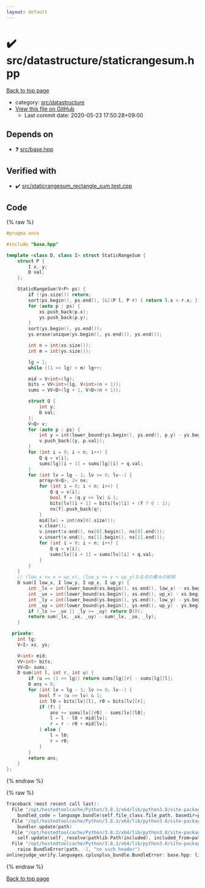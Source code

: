 ```yaml
---
layout: default
---
```


<!-- mathjax config similar to math.stackexchange -->
<script type="text/javascript" async
  src="https://cdnjs.cloudflare.com/ajax/libs/mathjax/2.7.5/MathJax.js?config=TeX-MML-AM_CHTML">
</script>
<script type="text/x-mathjax-config">
  MathJax.Hub.Config({
    TeX: { equationNumbers: { autoNumber: "AMS" }},
    tex2jax: {
      inlineMath: [ ['$','$'] ],
      processEscapes: true
    },
    "HTML-CSS": { matchFontHeight: false },
    displayAlign: "left",
    displayIndent: "2em"
  });
</script>

<script type="text/javascript" src="https://cdnjs.cloudflare.com/ajax/libs/jquery/3.4.1/jquery.min.js"></script>
<script src="https://cdn.jsdelivr.net/npm/jquery-balloon-js@1.1.2/jquery.balloon.min.js" integrity="sha256-ZEYs9VrgAeNuPvs15E39OsyOJaIkXEEt10fzxJ20+2I=" crossorigin="anonymous"></script>
<script type="text/javascript" src="../../../assets/js/copy-button.js"></script>
<link rel="stylesheet" href="../../../assets/css/copy-button.css" />


# :heavy_check_mark: src/datastructure/staticrangesum.hpp

<a href="../../../index.html">Back to top page</a>

* category: <a href="../../../index.html#057cdb199a48f765d2786c323ec11d3a">src/datastructure</a>
* <a href="{{ site.github.repository_url }}/blob/master/src/datastructure/staticrangesum.hpp">View this file on GitHub</a>
    - Last commit date: 2020-05-23 17:50:28+09:00




## Depends on

* :question: <a href="../base.hpp.html">src/base.hpp</a>


## Verified with

* :heavy_check_mark: <a href="../../../verify/src/staticrangesum_rectangle_sum.test.cpp.html">src/staticrangesum_rectangle_sum.test.cpp</a>


## Code

<a id="unbundled"></a>
{% raw %}
```cpp
#pragma once

#include "base.hpp"

template <class D, class I> struct StaticRangeSum {
    struct P {
        I x, y;
        D val;
    };

    StaticRangeSum(V<P> ps) {
        if (!ps.size()) return;
        sort(ps.begin(), ps.end(), [&](P l, P r) { return l.x < r.x; });
        for (auto p : ps) {
            xs.push_back(p.x);
            ys.push_back(p.y);
        }
        sort(ys.begin(), ys.end());
        ys.erase(unique(ys.begin(), ys.end()), ys.end());

        int n = int(xs.size());
        int m = int(ys.size());

        lg = 1;
        while ((1 << lg) < m) lg++;

        mid = V<int>(lg);
        bits = VV<int>(lg, V<int>(n + 1));
        sums = VV<D>(lg + 1, V<D>(n + 1));

        struct Q {
            int y;
            D val;
        };
        V<Q> v;
        for (auto p : ps) {
            int y = int(lower_bound(ys.begin(), ys.end(), p.y) - ys.begin());
            v.push_back({y, p.val});
        }
        for (int i = 0; i < n; i++) {
            Q q = v[i];
            sums[lg][i + 1] = sums[lg][i] + q.val;
        }
        for (int lv = lg - 1; lv >= 0; lv--) {
            array<V<Q>, 2> nx;
            for (int i = 0; i < n; i++) {
                Q q = v[i];
                bool f = (q.y >> lv) & 1;
                bits[lv][i + 1] = bits[lv][i] + (f ? 0 : 1);
                nx[f].push_back(q);
            }
            mid[lv] = int(nx[0].size());
            v.clear();
            v.insert(v.end(), nx[0].begin(), nx[0].end());
            v.insert(v.end(), nx[1].begin(), nx[1].end());
            for (int i = 0; i < n; i++) {
                Q q = v[i];
                sums[lv][i + 1] = sums[lv][i] + q.val;
            }
        }
    }
    // (low_x <= x < up_x), (low_y <= y < up_y)なる点の重みの総和
    D sum(I low_x, I low_y, I up_x, I up_y) {
        int _lx = int(lower_bound(xs.begin(), xs.end(), low_x) - xs.begin());
        int _ux = int(lower_bound(xs.begin(), xs.end(), up_x) - xs.begin());
        int _ly = int(lower_bound(ys.begin(), ys.end(), low_y) - ys.begin());
        int _uy = int(lower_bound(ys.begin(), ys.end(), up_y) - ys.begin());
        if (_lx >= _ux || _ly >= _uy) return D(0);
        return sum(_lx, _ux, _uy) - sum(_lx, _ux, _ly);
    }

  private:
    int lg;
    V<I> xs, ys;

    V<int> mid;
    VV<int> bits;
    VV<D> sums;
    D sum(int l, int r, int u) {
        if (u == (1 << lg)) return sums[lg][r] - sums[lg][l];
        D ans = 0;
        for (int lv = lg - 1; lv >= 0; lv--) {
            bool f = (u >> lv) & 1;
            int l0 = bits[lv][l], r0 = bits[lv][r];
            if (f) {
                ans += sums[lv][r0] - sums[lv][l0];
                l = l - l0 + mid[lv];
                r = r - r0 + mid[lv];
            } else {
                l = l0;
                r = r0;
            }
        }
        return ans;
    }
};

```
{% endraw %}

<a id="bundled"></a>
{% raw %}
```cpp
Traceback (most recent call last):
  File "/opt/hostedtoolcache/Python/3.8.3/x64/lib/python3.8/site-packages/onlinejudge_verify/docs.py", line 349, in write_contents
    bundled_code = language.bundle(self.file_class.file_path, basedir=pathlib.Path.cwd())
  File "/opt/hostedtoolcache/Python/3.8.3/x64/lib/python3.8/site-packages/onlinejudge_verify/languages/cplusplus.py", line 172, in bundle
    bundler.update(path)
  File "/opt/hostedtoolcache/Python/3.8.3/x64/lib/python3.8/site-packages/onlinejudge_verify/languages/cplusplus_bundle.py", line 282, in update
    self.update(self._resolve(pathlib.Path(included), included_from=path))
  File "/opt/hostedtoolcache/Python/3.8.3/x64/lib/python3.8/site-packages/onlinejudge_verify/languages/cplusplus_bundle.py", line 162, in _resolve
    raise BundleError(path, -1, "no such header")
onlinejudge_verify.languages.cplusplus_bundle.BundleError: base.hpp: line -1: no such header

```
{% endraw %}

<a href="../../../index.html">Back to top page</a>

